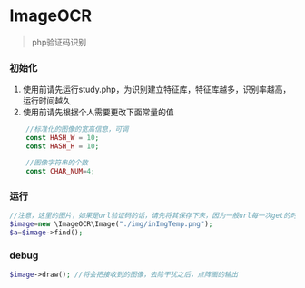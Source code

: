 # ImageOCR

> php验证码识别

### 初始化

1. 使用前请先运行study.php，为识别建立特征库，特征库越多，识别率越高，运行时间越久
2. 使用前请先根据个人需要更改下面常量的值

```php
    //标准化的图像的宽高信息，可调
    const HASH_W = 10;
    const HASH_H = 10;

    //图像字符串的个数
    const CHAR_NUM=4;
```

### 运行

```php
//注意，这里的图片，如果是url验证码的话，请先将其保存下来，因为一般url每一次get的时候图像会被重新生成
$image=new \ImageOCR\Image("./img/inImgTemp.png"); 
$a=$image->find();
```

### debug

```php
$image->draw(); //将会把接收到的图像，去除干扰之后，点阵画的输出
```